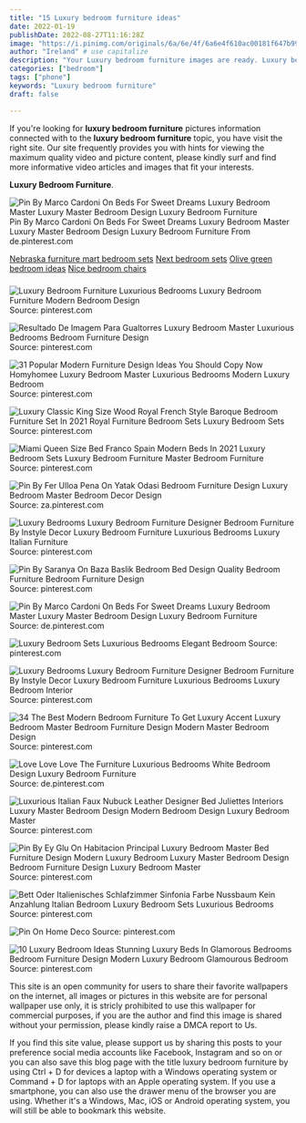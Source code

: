 ```yaml
---
title: "15 Luxury bedroom furniture ideas"
date: 2022-01-19
publishDate: 2022-08-27T11:16:28Z
image: "https://i.pinimg.com/originals/6a/6e/4f/6a6e4f610ac00181f647b99c78d092b8.jpg"
author: "Ireland" # use capitalize
description: "Your Luxury bedroom furniture images are ready. Luxury bedroom furniture are a topic that is being searched for and liked by netizens now. You can Get the Luxury bedroom furniture files here. Download all royalty-free images."
categories: ["bedroom"]
tags: ["phone"]
keywords: "Luxury bedroom furniture"
draft: false

---
```


If you're looking for **luxury bedroom furniture** pictures information connected with to the **luxury bedroom furniture** topic, you have visit the right  site.  Our site frequently  provides you with  hints  for viewing  the maximum  quality video and picture  content, please kindly surf and find more informative video articles and images  that fit your interests.

**Luxury Bedroom Furniture**. 

![Pin By Marco Cardoni On Beds For Sweet Dreams Luxury Bedroom Master Luxury Master Bedroom Design Luxury Bedroom Furniture](https://i.pinimg.com/originals/f6/7f/ff/f67fff37512f3ec5939524fdf4abe2f0.jpg "Pin By Marco Cardoni On Beds For Sweet Dreams Luxury Bedroom Master Luxury Master Bedroom Design Luxury Bedroom Furniture")
Pin By Marco Cardoni On Beds For Sweet Dreams Luxury Bedroom Master Luxury Master Bedroom Design Luxury Bedroom Furniture From de.pinterest.com

[Nebraska furniture mart bedroom sets](/nebraska-furniture-mart-bedroom-sets/)
[Next bedroom sets](/next-bedroom-sets/)
[Olive green bedroom ideas](/olive-green-bedroom-ideas/)
[Nice bedroom chairs](/nice-bedroom-chairs/)



### 

 


![Luxury Bedroom Furniture Luxurious Bedrooms Luxury Bedroom Furniture Modern Bedroom Design](https://i.pinimg.com/originals/ed/79/28/ed7928bdce06812065d2f1e6372af616.jpg "Luxury Bedroom Furniture Luxurious Bedrooms Luxury Bedroom Furniture Modern Bedroom Design")
Source: pinterest.com

 

![Resultado De Imagem Para Gualtorres Luxury Bedroom Master Luxurious Bedrooms Bedroom Furniture Design](https://i.pinimg.com/originals/8a/2b/9a/8a2b9aea08695c7ba0c250ae34e1a984.jpg "Resultado De Imagem Para Gualtorres Luxury Bedroom Master Luxurious Bedrooms Bedroom Furniture Design")
Source: pinterest.com

 

![31 Popular Modern Furniture Design Ideas You Should Copy Now Homyhomee Luxury Bedroom Master Luxurious Bedrooms Modern Luxury Bedroom](https://i.pinimg.com/originals/96/ef/07/96ef07a570df356506c7e432ac01f902.jpg "31 Popular Modern Furniture Design Ideas You Should Copy Now Homyhomee Luxury Bedroom Master Luxurious Bedrooms Modern Luxury Bedroom")
Source: pinterest.com

 

![Luxury Classic King Size Wood Royal French Style Baroque Bedroom Furniture Set In 2021 Royal Furniture Bedroom Sets Luxury Bedroom Sets](https://i.pinimg.com/originals/95/b9/5a/95b95a07360cbfa4531aa1c02875c5b7.jpg "Luxury Classic King Size Wood Royal French Style Baroque Bedroom Furniture Set In 2021 Royal Furniture Bedroom Sets Luxury Bedroom Sets")
Source: pinterest.com

 

![Miami Queen Size Bed Franco Spain Modern Beds In 2021 Luxury Bedroom Sets Luxury Bedroom Furniture Master Bedroom Furniture](https://i.pinimg.com/originals/e6/a7/08/e6a708070e7f90c146fb9b3987a0fd29.jpg "Miami Queen Size Bed Franco Spain Modern Beds In 2021 Luxury Bedroom Sets Luxury Bedroom Furniture Master Bedroom Furniture")
Source: pinterest.com

 

![Pin By Fer Ulloa Pena On Yatak Odasi Bedroom Furniture Design Luxury Bedroom Master Bedroom Decor Design](https://i.pinimg.com/originals/f3/bb/6e/f3bb6e83293cb9e3564f111c0214d8f0.jpg "Pin By Fer Ulloa Pena On Yatak Odasi Bedroom Furniture Design Luxury Bedroom Master Bedroom Decor Design")
Source: za.pinterest.com

 

![Luxury Bedrooms Luxury Bedroom Furniture Designer Bedroom Furniture By Instyle Decor Luxury Bedroom Furniture Luxurious Bedrooms Luxury Italian Furniture](https://i.pinimg.com/originals/9f/c3/9f/9fc39fa13f177694fcfb933d24e05705.jpg "Luxury Bedrooms Luxury Bedroom Furniture Designer Bedroom Furniture By Instyle Decor Luxury Bedroom Furniture Luxurious Bedrooms Luxury Italian Furniture")
Source: pinterest.com

 

![Pin By Saranya On Baza Baslik Bedroom Bed Design Quality Bedroom Furniture Bedroom Furniture Design](https://i.pinimg.com/736x/5e/4f/fc/5e4ffcb66bc56503b769e2655682fa24.jpg "Pin By Saranya On Baza Baslik Bedroom Bed Design Quality Bedroom Furniture Bedroom Furniture Design")
Source: pinterest.com

 

![Pin By Marco Cardoni On Beds For Sweet Dreams Luxury Bedroom Master Luxury Master Bedroom Design Luxury Bedroom Furniture](https://i.pinimg.com/originals/f6/7f/ff/f67fff37512f3ec5939524fdf4abe2f0.jpg "Pin By Marco Cardoni On Beds For Sweet Dreams Luxury Bedroom Master Luxury Master Bedroom Design Luxury Bedroom Furniture")
Source: de.pinterest.com

 

![Luxury Bedroom Sets Luxurious Bedrooms Elegant Bedroom](https://i.pinimg.com/originals/ac/b4/57/acb457e521ce9cf34ce913c5ce6d67c5.jpg "Luxury Bedroom Sets Luxurious Bedrooms Elegant Bedroom")
Source: pinterest.com

 

![Luxury Bedrooms Luxury Bedroom Furniture Designer Bedroom Furniture By Instyle Decor Luxury Bedroom Furniture Luxurious Bedrooms Luxury Bedroom Interior](https://i.pinimg.com/originals/61/aa/8e/61aa8e2e5111a32404728dcbbd44dbe1.jpg "Luxury Bedrooms Luxury Bedroom Furniture Designer Bedroom Furniture By Instyle Decor Luxury Bedroom Furniture Luxurious Bedrooms Luxury Bedroom Interior")
Source: pinterest.com

 

![34 The Best Modern Bedroom Furniture To Get Luxury Accent Luxury Bedroom Master Bedroom Furniture Design Modern Master Bedroom Design](https://i.pinimg.com/originals/87/38/f2/8738f2801b99fb64e0e97b5a6e3871af.jpg "34 The Best Modern Bedroom Furniture To Get Luxury Accent Luxury Bedroom Master Bedroom Furniture Design Modern Master Bedroom Design")
Source: pinterest.com

 

![Love Love Love The Furniture Luxurious Bedrooms White Bedroom Design Luxury Bedroom Furniture](https://i.pinimg.com/originals/31/d5/d4/31d5d457ab955cccc5f112ec4a76360e.jpg "Love Love Love The Furniture Luxurious Bedrooms White Bedroom Design Luxury Bedroom Furniture")
Source: de.pinterest.com

 

![Luxurious Italian Faux Nubuck Leather Designer Bed Juliettes Interiors Luxury Master Bedroom Design Modern Bedroom Design Luxury Bedroom Master](https://i.pinimg.com/736x/53/0a/80/530a809765a4b8c60cd31c633b416218.jpg "Luxurious Italian Faux Nubuck Leather Designer Bed Juliettes Interiors Luxury Master Bedroom Design Modern Bedroom Design Luxury Bedroom Master")
Source: pinterest.com

 

![Pin By Ey Glu On Habitacion Principal Luxury Bedroom Master Bed Furniture Design Modern Luxury Bedroom Luxury Master Bedroom Design Bedroom Furniture Design Luxury Bedroom Master](https://i.pinimg.com/originals/85/86/21/8586218ac22fe559de7290cec8716789.jpg "Pin By Ey Glu On Habitacion Principal Luxury Bedroom Master Bed Furniture Design Modern Luxury Bedroom Luxury Master Bedroom Design Bedroom Furniture Design Luxury Bedroom Master")
Source: pinterest.com

 

![Bett Oder Italienisches Schlafzimmer Sinfonia Farbe Nussbaum Kein Anzahlung Italian Bedroom Luxury Bedroom Sets Luxurious Bedrooms](https://i.pinimg.com/736x/85/7d/eb/857debc988e1f4adf6407b2fd53933b6.jpg "Bett Oder Italienisches Schlafzimmer Sinfonia Farbe Nussbaum Kein Anzahlung Italian Bedroom Luxury Bedroom Sets Luxurious Bedrooms")
Source: pinterest.com

 

![Pin On Home Deco](https://i.pinimg.com/originals/68/fa/be/68fabe835ef3b0fdbfbdf0245cb07e12.jpg "Pin On Home Deco")
Source: pinterest.com

 

![10 Luxury Bedroom Ideas Stunning Luxury Beds In Glamorous Bedrooms Bedroom Furniture Design Modern Luxury Bedroom Glamourous Bedroom](https://i.pinimg.com/originals/6a/6e/4f/6a6e4f610ac00181f647b99c78d092b8.jpg "10 Luxury Bedroom Ideas Stunning Luxury Beds In Glamorous Bedrooms Bedroom Furniture Design Modern Luxury Bedroom Glamourous Bedroom")
Source: pinterest.com

 

This site is an open community for users to share their favorite wallpapers on the internet, all images or pictures in this website are for personal wallpaper use only, it is stricly prohibited to use this wallpaper for commercial purposes, if you are the author and find this image is shared without your permission, please kindly raise a DMCA report to Us.

If you find this site value, please support us by sharing this posts to your preference social media accounts like Facebook, Instagram and so on or you can also save this blog page with the title luxury bedroom furniture by using Ctrl + D for devices a laptop with a Windows operating system or Command + D for laptops with an Apple operating system. If you use a smartphone, you can also use the drawer menu of the browser you are using. Whether it's a Windows, Mac, iOS or Android operating system, you will still be able to bookmark this website.
